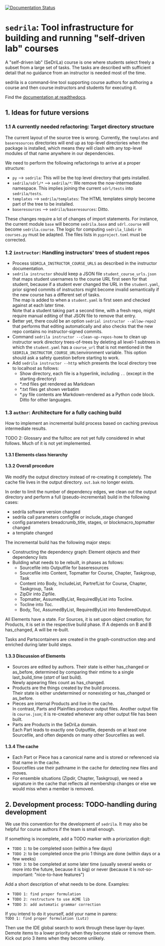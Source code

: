 [![Documentation Status](https://readthedocs.org/projects/sedrila/badge/?version=latest)](https://sedrila.readthedocs.io/en/latest/?badge=latest)

# `sedrila`: Tool infrastructure for building and running "self-driven lab" courses

A "self-driven lab" (SeDriLa) course is one where students select freely 
a subset from a large set of tasks.
The tasks are described with sufficient detail that no guidance from an instructor
is needed most of the time.

sedrila is a command-line tool supporting course authors for authoring a course
and then course instructors and students for executing it.

Find the [documentation at readthedocs](https://sedrila.readthedocs.io).


## 1. Ideas for future versions


### 1.1 A currently needed refactoring: Target directory structure

The current layout of the source tree is wrong.
Currently, the `templates` and `baseresources` directories will end up 
as top-level directories when the package is installed,
which means they will clash with any top-level modules of that name
anywhere in our dependencies.

We need to perform the following refactorings to arrive at a proper structure:

- `py` --> `sedrila`: This will be the top level directory that gets installed.
- `sedrila/sdrl/*` --> `sedrila/*`: We remove the now-intermediate namespace.
  This implies joining the current `sdrl/tests` into `sedrila/tests`.
- `templates` --> `sedrila/templates`: The HTML templates simply become part of the
  tree to be installed.
- `baseresources` --> `sedrila/baseresources`: Ditto.

These changes require a lot of changes of import statements.
For instance, the current module `base` will become `sedrila.base`
and `sdrl.course` will become `sedrila.course`.
The logic for computing `sedrila_libdir` in `courses.py` must be adapted.
The files lists in `pyproject.toml` must be corrected.


### 1.2 `instructor`: Handling instructors' trees of student repos

- Process `SEDRILA_INSTRUCTOR_COURSE_URLS` as described in the instructor documentation.
- `sedrila instructor` should keep a JSON file `student_course_urls.json` that maps student usernames
  to the course URL first seen for that student, because if a student ever changed
  the URL in the `student.yaml`, prior signed commits of instructors might become 
  invalid semantically if the new course has a different set of tasks.  
  The map is added to when a `student.yaml` is first seen
  and checked against at each later time.  
  Note that a student taking part a second time, with a fresh repo,
  might require manual editing of that JSON file to remove that entry.
- Better yet, there could be an option `sedrial instructor --allow-repo2` that 
  performs that editing automatically
  and also checks that the new repo contains no instructor-signed commits.
- Command `sedrila instructor --clean-up-repos-home`
  to clean up instructor work directory trees-of-trees
  by deleting all level-1 subtrees in which the `student.yaml`
  has a `course_url` that is not mentioned in the 
  `SEDRILA_INSTRUCTOR_COURSE_URLS`environment variable.
  This option should ask a safety question before starting to work.
- Add `sedrila instructor --http` which presents the local directory tree to localhost as follows:
    - Show directory, each file is a hyperlink, including `..` (except in the starting directory)
    - *.md files get rendered as Markdown
    - *.txt files get shown verbatim
    - *.py file contents are Markdown-rendered as a Python code block. Ditto for other languages.


### 1.3 `author`: Architecture for a fully caching build

How to implement an incremental build process based on caching previous intermediate results.  

TODO 2: Glossary and the fulltoc are not yet fully considered in what follows.
Much of it is not yet implemented.


#### 1.3.1 Elements class hierarchy


#### 1.3.2 Overall procedure

We modify the output directory instead of re-creating it completely.
The cache file lives in the output directory.
`out.bak` no longer exists.

In order to limit the number of dependency edges, we clean out the output directory
and perform a full (pseudo-incremental) build in the following cases:

- sedrila software version changed
- sedrila call parameters configfile or include_stage changed
- config parameters breadcrumb_title, stages, or blockmacro_topmatter changed
- a template changed


The incremental build has the following major steps:

- Constructing the dependency graph: Element objects and their dependency lists
- Building what needs to be rebuilt, in phases as follows:
    - Sourcefile into Outputfile for baseresources 
    - Sourcefile into Content, Topmatter for Course, Chapter, Taskgroup, Task  
    - Content into Body, IncludeList, PartrefList for Course, Chapter, Taskgroup, Task  
    - ZipDir into Zipfile.
    - Topmatter, AssumedByList, RequiredByList into Tocline.
    - Tocline into Toc.
    - Body, Toc, AssumedByList, RequiredByList into RenderedOutput.

All Elements have a state. 
For Sources, it is set upon object creation; 
for Products, it is set in the respective build phase.
If A depends on B and B has_changed, A will be re-built.

Tasks and Partscontainers are created in the graph-construction step
and enriched during later build steps.


#### 1.3.3 Discussion of Elements

- Sources are edited by authors. Their state is either has_changed or as_before,
  determined by comparing their mtime to a single last_build_time (_start_ of last build).  
  Newly appearing files count as has_changed.
- Products are the things created by the build process.  
  Their state is either undetermined or nonexisting or has_changed or as_before.  
- Pieces are internal Products and live in the cache.  
  In contrast, Parts and Plainfiles produce output files.
  Another output file is `course.json`; it is re-created whenever any other output file has been built.
- Parts are Products in the SeDriLa domain.  
  Each Part leads to exactly one Outputfile, depends on at least one Sourcefile, and often
  depends on many other Sourcefiles as well.  


#### 1.3.4 The cache

- Each Part or Piece has a canonical name and is stored or referenced via that name in the cache.  
- Sourcefiles use their pathname in the cache for detecting new files and moves.
- For ensemble situations (Zipdir, Chapter, Taskgroup), we need a signature in the cache that reflects
  all membership changes or else we would miss when a member is removed.


## 2. Development process: TODO-handling during development

We use this convention for the development of `sedrila`.
It may also be helpful for course authors if the team is small enough.

If something is incomplete, add a TODO marker with a priorization digit:
- `TODO 1`: to be completed soon (within a few days)
- `TODO 2`: to be completed once the prio 1 things are done (within days or a few weeks)
- `TODO 3`: to be completed at some later time (usually several weeks or more into the future,
  because it is big) or never (because it is not-so-important: "nice-to-have features")

Add a short description of what needs to be done. Examples:
- `TODO 1: find proper formulation`
- `TODO 2: restructure to use ACME lib`
- `TODO 3: add automatic grammar correction`

If you intend to do it yourself, add your name in parens:  
`TODO 1: find proper formulation (Lutz)`

Then use the IDE global search to work through these layer-by-layer.
Demote items to a lower priority when they become stale or remove them.
Kick out prio 3 items when they become unlikely.
